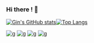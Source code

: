 ### Hi there ! 👋

<!--
**Gin-is-not-real/Gin-is-not-real** is a ✨ _special_ ✨ repository because its `README.md` (this file) appears on your GitHub profile.

Here are some ideas to get you started:

- 🔭 I’m currently working on ...
- 🌱 I’m currently learning ...
- 👯 I’m looking to collaborate on ...
- 🤔 I’m looking for help with ...
- 💬 Ask me about ...
- 📫 How to reach me: ...
- 😄 Pronouns: ...
- ⚡ Fun fact: ...
-->
[![Gin's GitHub stats](https://github-readme-stats.vercel.app/api?username=Gin-is-not-real&?count_private=true&show_icons=true&theme=merko&include_all_commits=true)](https://github.com/anuraghazra/github-readme-stats)[![Top Langs](https://github-readme-stats.vercel.app/api/top-langs/?username=Gin-is-not-real&count_private=true&show_icons=true&theme=merko&include_all_commits=true)](https://github.com/anuraghazra/github-readme-stats)

![g](https://img.shields.io/static/v1?label=POO&message=Js,Php,Java&color=succes)
![g](https://img.shields.io/static/v1?label=Algorithmes&message=All&color=#DB2318&color=#DB2318)
![g](https://img.shields.io/static/v1?label=Audio_API&message=Js&color=succes)
![g](https://img.shields.io/static/v1?label=Git&message=GitBash&color=succes)


